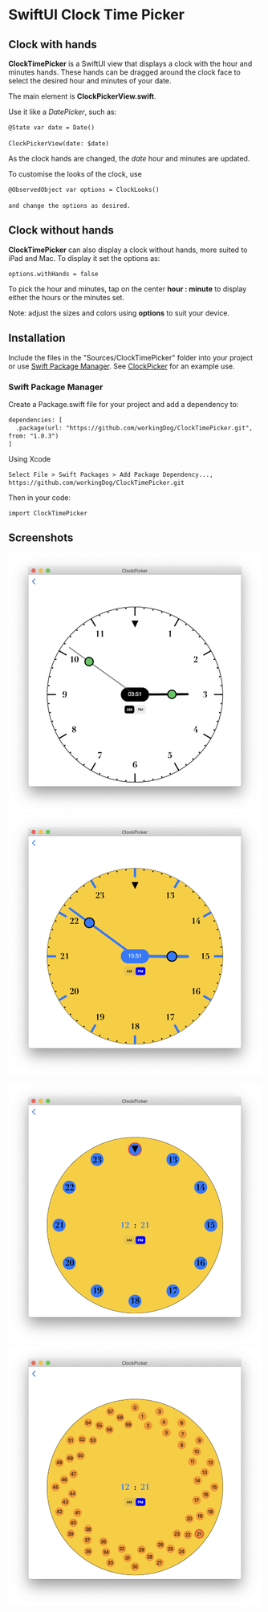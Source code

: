 
# SwiftUI Clock Time Picker

## Clock with hands

**ClockTimePicker** is a SwiftUI view that displays a clock with the hour and minutes hands.
These hands can be dragged around the clock face to select the desired hour and minutes of your date.

The main element is **ClockPickerView.swift**.

Use it like a *DatePicker*, such as:

    @State var date = Date()
    
    ClockPickerView(date: $date)

As the clock hands are changed, the *date* hour and minutes are updated.

To customise the looks of the clock, use 

    @ObservedObject var options = ClockLooks()
    
    and change the options as desired.
    
## Clock without hands

**ClockTimePicker** can also display a clock without hands, more suited to iPad and Mac. To display it set the options as:

    options.withHands = false    

To pick the hour and minutes, tap on the center **hour : minute** to display either the hours or the minutes set.

Note: adjust the sizes and colors using **options** to suit your device.


## Installation

Include the files in the "Sources/ClockTimePicker" folder into your project or use [Swift Package Manager](https://github.com/apple/swift-package-manager). See [ClockPicker](https://github.com/workingDog/ClockPicker) for an example use.

### Swift Package Manager

Create a Package.swift file for your project and add a dependency to:

    dependencies: [
      .package(url: "https://github.com/workingDog/ClockTimePicker.git", from: "1.0.3")
    ]

Using Xcode

    Select File > Swift Packages > Add Package Dependency...,
    https://github.com/workingDog/ClockTimePicker.git


Then in your code:

    import ClockTimePicker
      
      
## Screenshots

![im01](Images/picture1.png)  ![im03](Images/picture3.png) 


![im04](Images/picture4.png)   ![im05](Images/picture5.png)  
